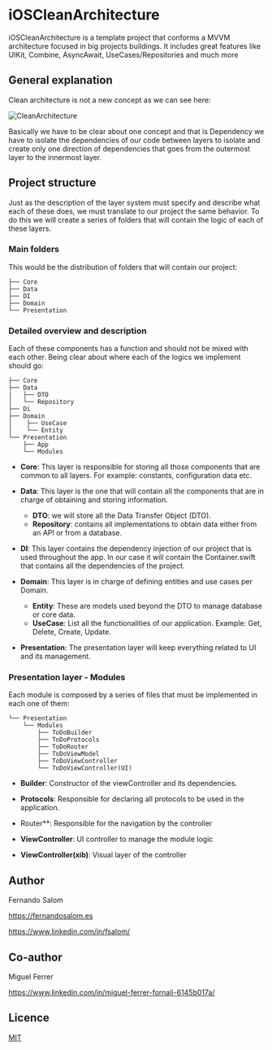 # iOSCleanArchitecture
iOSCleanArchitecture is a template project that conforms a MVVM architecture focused in big projects buildings. It includes great features like UIKit, Combine, AsyncAwait, UseCases/Repositories and much more

## General explanation

Clean architecture is not a new concept as we can see here:

![CleanArchitecture](https://user-images.githubusercontent.com/56566735/202541752-2d7d0acc-118d-4a9e-b2cc-60020dcae4b5.jpeg)

Basically we have to be clear about one concept and that is Dependency we have to isolate the dependencies of our code between layers to isolate and create only one direction of dependencies that goes from the outermost layer to the innermost layer.

## Project structure

Just as the description of the layer system must specify and describe what each of these does, we must translate to our project the same behavior. To do this we will create a series of folders that will contain the logic of each of these layers.

### Main folders

This would be the distribution of folders that will contain our project:

```
├── Core
├── Data
├── DI
├── Domain
└── Presentation
```

### Detailed overview and description

Each of these components has a function and should not be mixed with each other. Being clear about where each of the logics we implement should go:

```
├── Core
├── Data
|   ├── DTO
│   └── Repository
├── Di
├── Domain
│    ├── UseCase
│    └── Entity
└── Presentation
    ├── App
    └── Modules
```

- **Core**: This layer is responsible for storing all those components that are common to all layers. For example: constants, configuration data etc.

- **Data**: This layer is the one that will contain all the components that are in charge of obtaining and storing information.
    - **DTO**: we will store all the Data Transfer Object (DTO).
    - **Repository**: contains all implementations to obtain data either from an API or from a database.
    
- **DI**: This layer contains the dependency injection of our project that is used throughout the app. In our case it will contain the Container.swift that contains all the dependencies of the project.

- **Domain**: This layer is in charge of defining entities and use cases per Domain.
    - **Entity**: These are models used beyond the DTO to manage database or core data.
    - **UseCase**: List all the functionalities of our application. Example: Get, Delete, Create, Update.
    
- **Presentation**: The presentation layer will keep everything related to UI and its management.

### Presentation layer - Modules

Each module is composed by a series of files that must be implemented in each one of them:

```
└── Presentation
    └── Modules
        ├── ToDoBuilder
        ├── ToDoProtocols
        ├── ToDoRouter
        ├── ToDoViewModel
        ├── ToDoViewController
        └── ToDoViewController(UI)
```

- **Builder**: Constructor of the viewController and its dependencies.

- **Protocols**: Responsible for declaring all protocols to be used in the application.   

- Router**: Responsible for the navigation by the controller

- **ViewController**: UI controller to manage the module logic

- **ViewController(xib)**: Visual layer of the controller

## Author

Fernando Salom

https://fernandosalom.es

https://www.linkedin.com/in/fsalom/

## Co-author

Miguel Ferrer

https://www.linkedin.com/in/miguel-ferrer-fornali-6145b017a/

## Licence
[MIT](https://choosealicense.com/licenses/mit/)
